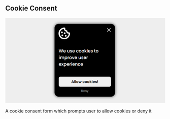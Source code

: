 ## Cookie Consent

![cookie_form](cookie_form.png)

A cookie consent form which prompts user to allow cookies or deny it